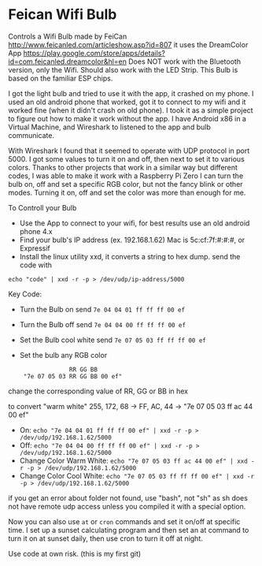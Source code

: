 # Feican Wifi Bulb
Controls a Wifi Bulb made by FeiCan http://www.feicanled.com/articleshow.asp?id=807
it uses the DreamColor App https://play.google.com/store/apps/details?id=com.feicanled.dreamcolor&hl=en
Does NOT work with the Bluetooth version, only the Wifi.  Should also work with the LED Strip.
This Bulb is based on the familiar ESP chips.

I got the light bulb and tried to use it with the app, it crashed on my phone.  I used an old android phone that worked, got it to connect to my wifi and it worked fine (when it didn't crash on old phone). I took it as a simple project to figure out how to make it work without the app.  I have Android x86 in a Virtual Machine, and Wireshark to listened to the app and bulb communicate.

With Wireshark I found that it seemed to operate with UDP protocol in port 5000.
I got some values to turn it on and off, then next to set it to various colors.
Thanks to other projects that work in a similar way but different codes, I was able to make it work with a Raspberry Pi Zero
I can turn the bulb on, off and set a specific RGB color, but not the fancy blink or other modes.  Turning it on, off and set the color was more than enough for me.

To Controll your Bulb
 - Use the App to connect to your wifi, for best results use an old android phone 4.x
 - Find your bulb's IP address (ex. 192.168.1.62) Mac is 5c:cf:7f:#:#:#, or Expressif 
 - Install the linux utility xxd, it converts a string to hex dump.
send the code with

`echo "code" | xxd -r -p > /dev/udp/ip-address/5000`

Key Code:

 - Turn the Bulb on send `7e 04 04 01 ff ff ff 00 ef`
 - Turn the Bulb off send `7e 04 04 00 ff ff ff 00 ef`
 - Set the Bulb cool white send `7e 07 05 03 ff ff ff 00 ef`
 - Set the bulb any RGB color

                     RR GG BB
        "7e 07 05 03 RR GG BB 00 ef"

change the corresponding value of RR, GG or BB in hex

to convert "warm white" 255, 172, 68 -\> FF, AC, 44 -\> "7e 07 05 03 ff ac 44 00 ef"
 - On:
	`echo "7e 04 04 01 ff ff ff 00 ef" | xxd -r -p > /dev/udp/192.168.1.62/5000`
 - Off:
	`echo "7e 04 04 00 ff ff ff 00 ef" | xxd -r -p > /dev/udp/192.168.1.62/5000`
 - Change Color Warm White:
	`echo "7e 07 05 03 ff ac 44 00 ef" | xxd -r -p > /dev/udp/192.168.1.62/5000`
 - Change Color Cool White:
	`echo "7e 07 05 03 ff ff ff 00 ef" | xxd -r -p > /dev/udp/192.168.1.62/5000`

if you get an error about folder not found, use "bash", not "sh" as sh does not have remote udp access unless you compiled it with a special option.

Now you can also use `at` or `cron` commands and set it on/off at specific time.  I set up a sunset calculating program and then set an at command to turn it on at sunset daily, then use cron to turn it off at night.

Use code at own risk. (this is my first git)
